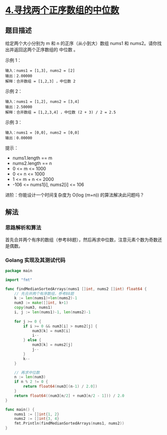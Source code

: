 # [4.寻找两个正序数组的中位数](https://leetcode-cn.com/problems/median-of-two-sorted-arrays/)

## 题目描述

给定两个大小分别为 m 和 n 的正序（从小到大）数组 nums1 和 nums2。请你找出并返回这两个正序数组的 中位数 。

示例 1：

```
输入：nums1 = [1,3], nums2 = [2]
输出：2.00000
解释：合并数组 = [1,2,3] ，中位数 2
```

示例 2：

```
输入：nums1 = [1,2], nums2 = [3,4]
输出：2.50000
解释：合并数组 = [1,2,3,4] ，中位数 (2 + 3) / 2 = 2.5
```

示例 3：

```
输入：nums1 = [0,0], nums2 = [0,0]
输出：0.00000
```



提示：

- nums1.length == m
- nums2.length == n
- 0 <= m <= 1000
- 0 <= n <= 1000
- 1 <= m + n <= 2000
- -106 <= nums1[i], nums2[i] <= 106

进阶：你能设计一个时间复杂度为 O(log (m+n)) 的算法解决此问题吗？

## 解法

### 思路解析和算法

首先合并两个有序的数组（参考88题），然后再求中位数，注意元素个数为奇数还是偶数。


### Golang 实现及其测试代码

```go
package main

import "fmt"

func findMedianSortedArrays(nums1 []int, nums2 []int) float64 {
    // 先合并两个有序数组，参考88题
    k := len(nums1)+len(nums2)-1
    num3 := make([]int, k+1)
    copy(num3, nums1)
    i, j := len(nums1)-1, len(nums2)-1
    
    for j >= 0 {
        if i >= 0 && num3[i] > nums2[j] {
            num3[k] = num3[i]
            i--
        } else {
            num3[k] = nums2[j]
            j--
        }
        k--
    }

    // 再求中位数
    n := len(num3)
    if n % 2 != 0 {
        return float64(num3[(n-1) / 2.0])
    }
    return float64((num3[n/2] + num3[n/2 - 1])) / 2.0
}

func main() {
	nums1 := []int{1, 2}
	nums2 := []int{3, 4}
	fmt.Println(findMedianSortedArrays(nums1, nums2))
}
```
